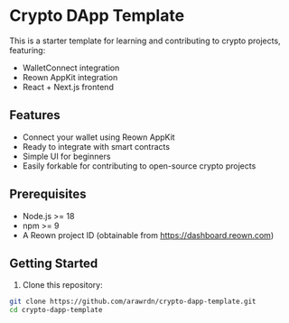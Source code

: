 # Crypto DApp Template

This is a starter template for learning and contributing to crypto projects, featuring:

- WalletConnect integration
- Reown AppKit integration
- React + Next.js frontend

## Features

- Connect your wallet using Reown AppKit
- Ready to integrate with smart contracts
- Simple UI for beginners
- Easily forkable for contributing to open-source crypto projects

## Prerequisites

- Node.js >= 18
- npm >= 9
- A Reown project ID (obtainable from https://dashboard.reown.com)

## Getting Started

1. Clone this repository:

```bash
git clone https://github.com/arawrdn/crypto-dapp-template.git
cd crypto-dapp-template
